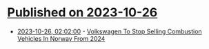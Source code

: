 # [Published on 2023-10-26](index.md)

* [2023-10-26, 02:02:00](https://tech.slashdot.org/story/23/10/25/2349250/volkswagen-to-stop-selling-combustion-vehicles-in-norway-from-2024?utm_source=rss1.0mainlinkanon&utm_medium=feed) - [Volkswagen To Stop Selling Combustion Vehicles In Norway From 2024](https://tech.slashdot.org/story/23/10/25/2349250/volkswagen-to-stop-selling-combustion-vehicles-in-norway-from-2024?utm_source=rss1.0mainlinkanon&utm_medium=feed)

